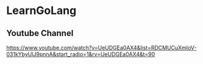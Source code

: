 # LearnGoLang

## Youtube Channel
https://www.youtube.com/watch?v=UeUDGEa0AX4&list=RDCMUCuXmIoV-031kYbyUlJ9pnnA&start_radio=1&rv=UeUDGEa0AX4&t=90
